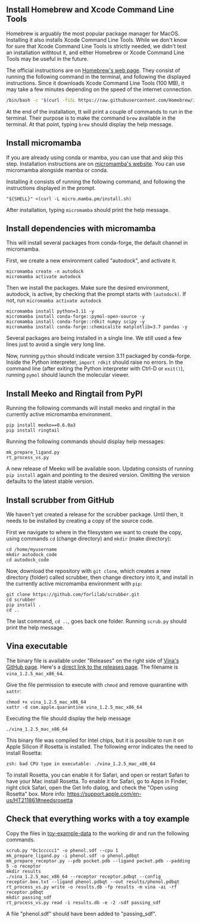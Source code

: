 ## Install Homebrew and Xcode Command Line Tools

Homebrew is arguably the most popular package manager for MacOS.
Installing it also installs Xcode Command Line Tools.
While we don't know for sure that Xcode Command Line Tools is strictly needed,
we didn't test an installation withtout it, and either Homebrew or Xcode Command
Line Tools may be useful in the future.

The official instructions are on [Homebrew's web page](https://brew.sh/). They consist of
running the following command in the terminal, and following the displayed instructions.
Since it downloads Xcode Command Line Tools (100 MB), it may take a
few minutes depending on the speed of the internet connection.

```sh
/bin/bash -c "$(curl -fsSL https://raw.githubusercontent.com/Homebrew/install/HEAD/install.sh)"
```

At the end of the installation, tt will print a couple of commands
to run in the terminal. Their purpose is to  make the command `brew` available
in the terminal. At that point, typing `brew` should display the help message.



## Install micromamba

If you are already using conda or mamba, you can use that and skip this step.
Installation instructions are on
[micromamba's website](https://mamba.readthedocs.io/en/latest/installation/micromamba-installation.html).
You can use micromamba alongside mamba or conda.

Installing it consists of running the following command, and following the
instructions displayed in the prompt.
```
"${SHELL}" <(curl -L micro.mamba.pm/install.sh)
```

After installation, typing `micromamba` should print the help message.



## Install dependencies with micromamba

This will install several packages from conda-forge, the default
channel in micromamba.

First, we create a new environment called "autodock", and activate it.
```
micromamba create -n autodock
micromamba activate autodock
```

Then we install the packages. Make sure the desired environment,
autodock, is active, by checking that the prompt starts with `(autodock)`.
If not, run `micromamba activate autodock`

```
micromamba install python=3.11 -y
micromamba install conda-forge::pymol-open-source -y
micromamba install conda-forge::rdkit numpy scipy -y
micromamba install conda-forge::chemicalite matplotlib=3.7 pandas -y
```

Several packages are being installed in a single line.
We still used a few lines just to avoid a single very long line.

Now, running `python` should indicate version 3.11 packaged by conda-forge.
Inside the Python interpreter, `import rdkit` should raise no errors.
In the command line (after exiting the Python interpreter with Ctrl-D or `exit()`),
running `pymol` should launch the molecular viewer.



## Install Meeko and Ringtail from PyPI

Running the following commands will install meeko and ringtail in
the currently active micromamba environment.

```
pip install meeko==0.6.0a3
pip install ringtail
```

Running the following commands should display help messages:
```
mk_prepare_ligand.py
rt_process_vs.py
```

A new release of Meeko will be available soon.
Updating consists of running `pip install` again and pointing to the
desired version. Omitting the version defaults to the latest stable version.



## Install scrubber from GitHub

We haven't yet created a release for the scrubber package. Until then, it
needs to be installed by creating a copy of the source code.

First we navigate to where in the filesystem we want to create the copy,
using commands `cd` (change directory) and `mkdir` (make directory):

```
cd /home/myusername
mkdir autodock_code
cd autodock_code
```

Now, download the repository with `git clone`, which creates a new directory (folder) called
scrubber, then change directory into it, and install in the currently active
micromamba environment with `pip`:

```
git clone https://github.com/forlilab/scrubber.git
cd scrubber
pip install .
cd ..
```

The last command, `cd ..`, goes back one folder.
Running `scrub.py` should print the help message.



## Vina executable

The binary file is available under "Releases" on the right side of
[Vina's GitHub page](https://github.com/ccsb-scripps/AutoDock-Vina).
Here's a [direct link to the releases page](https://github.com/ccsb-scripps/AutoDock-Vina/releases).
The filename is `vina_1.2.5_mac_x86_64`.


Give the file permission to execute with `chmod` and remove quarantine with `xattr`:

```
chmod +x vina_1.2.5_mac_x86_64
xattr -d com.apple.quarantine vina_1.2.5_mac_x86_64
```

Executing the file should display the help message
```
./vina_1.2.5_mac_x86_64 
```

This binary file was compiled for Intel chips, but it is possible to run it
on Apple Silicon if Rosetta is installed. The following error indicates the
need to install Rosetta:

```
zsh: bad CPU type in executable: ./vina_1.2.5_mac_x86_64
```

To install Rosetta, you can enable it for Safari, and open or restart Safari to have
your Mac install Rosetta. To enable it for Safari, go to Apps in Finder,
right click Safari, open the Get Info dialog, and check the "Open using Rosetta" box.
More info: https://support.apple.com/en-us/HT211861#needsrosetta



## Check that everything works with a toy example

Copy the files in [toy-example-data](../toy-example-data) to the working dir and run the following commands.

```
scrub.py "Oc1ccccc1" -o phenol.sdf --cpu 1
mk_prepare_ligand.py -i phenol.sdf -o phenol.pdbqt
mk_prepare_receptor.py --pdb pocket.pdb --ligand pocket.pdb --padding 5 -o receptor
mkdir results
./vina_1.2.5_mac_x86_64 --receptor receptor.pdbqt --config receptor.box.txt --ligand phenol.pdbqt --out results/phenol.pdbqt
rt_process_vs.py write -o results.db -fp results -m vina -ai -rf receptor.pdbqt
mkdir passing_sdf
rt_process_vs.py read -i results.db -e -2 -sdf passing_sdf
```

A file "phenol.sdf" should have been added to "passing\_sdf".
